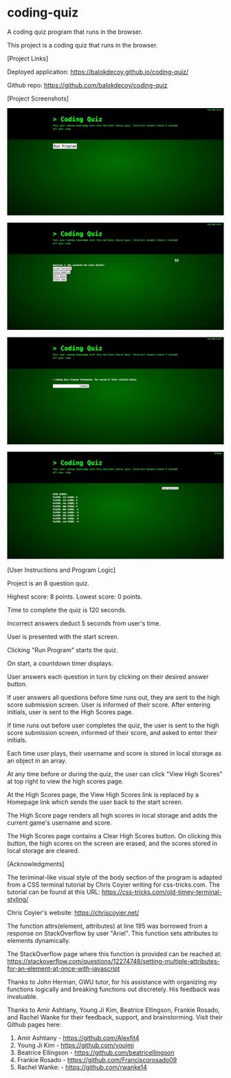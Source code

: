 # coding-quiz
A coding quiz program that runs in the browser. 

This project is a coding quiz that runs in the browser.

[Project Links]

Deployed application: https://balokdecoy.github.io/coding-quiz/

Github repo: https://github.com/balokdecoy/coding-quiz

[Project Screenshots]

![Coding Quiz Start](./assets/screenshots/coding-quiz-start.png)

![Coding Quiz Question](./assets/screenshots/coding-quiz-question.png)

![Coding Quiz Submit](./assets/screenshots/coding-quiz-submit.png)

![Coding Quiz Scores](./assets/screenshots/coding-quiz-scores.png)


[User Instructions and Program Logic]

Project is an 8 question quiz. 

Highest score: 8 points. Lowest score: 0 points.

Time to complete the quiz is 120 seconds. 

Incorrect answers deduct 5 seconds from user's time.

User is presented with the start screen. 

Clicking "Run Program" starts the quiz. 

On start, a countdown timer displays. 

User answers each question in turn by clicking on their desired answer button. 

If user answers all questions before time runs out, they are sent to the high score submission screen. User is informed of their score. After entering initials, user is sent to the High Scores page. 

If time runs out before user completes the quiz, the user is sent to the high score submission screen, informed of their score, and asked to enter their initials. 

Each time user plays, their username and score is stored in local storage as an object in an array. 

At any time before or during the quiz, the user can click "View High Scores" at top right to view the high scores page. 

At the High Scores page, the View High Scores link is replaced by a Homepage link which sends the user back to the start screen. 

The High Score page renders all high scores in local storage and adds the current game's username and score. 

The High Scores page contains a Clear High Scores button. On clicking this button, the high scores on the screen are erased, and the scores stored in local storage are cleared. 

[Acknowledgments]

The teriminal-like visual style of the body section of the program is adapted from a CSS terminal tutorial by Chris Coyier writing for css-tricks.com. The tutorial can be found at this URL: 
https://css-tricks.com/old-timey-terminal-styling/

Chris Coyier's website: https://chriscoyier.net/ 

The function attrs(element, attributes) at line 195 was borrowed from a response on StackOverflow by user "Ariel". This function sets attributes to elements dynamically. 

The StackOverflow page where this function is provided can be reached at: https://stackoverflow.com/questions/12274748/setting-multiple-attributes-for-an-element-at-once-with-javascript 

Thanks to John Herman, GWU tutor, for his assistance with organizing my functions logically and breaking functions out discretely. His feedback was invaluable. 

Thanks to Amir Ashtiany, Young Ji Kim, Beatrice Ellingson, Frankie Rosado, and Rachel Wanke for their feedback, support, and brainstorming. Visit their Github pages here:

1. Amir Ashtiany - https://github.com/Alexfit4
2. Young Ji Kim - https://github.com/youjmi
3. Beatrice Ellingson - https://github.com/beatricellingson
4. Frankie Rosado - https://github.com/Franciscorosado09
5. Rachel Wanke: - https://github.com/rwanke14 
